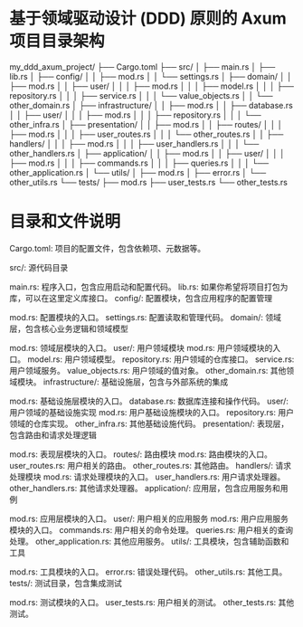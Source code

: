 # 基于领域驱动设计 (DDD) 原则的 Axum 项目目录架构
my_ddd_axum_project/
├── Cargo.toml
├── src/
│   ├── main.rs
│   ├── lib.rs
│   ├── config/
│   │   ├── mod.rs
│   │   └── settings.rs
│   ├── domain/
│   │   ├── mod.rs
│   │   ├── user/
│   │   │   ├── mod.rs
│   │   │   ├── model.rs
│   │   │   ├── repository.rs
│   │   │   ├── service.rs
│   │   │   └── value_objects.rs
│   │   └── other_domain.rs
│   ├── infrastructure/
│   │   ├── mod.rs
│   │   ├── database.rs
│   │   ├── user/
│   │   │   ├── mod.rs
│   │   │   ├── repository.rs
│   │   │   └── other_infra.rs
│   ├── presentation/
│   │   ├── mod.rs
│   │   ├── routes/
│   │   │   ├── mod.rs
│   │   │   ├── user_routes.rs
│   │   │   └── other_routes.rs
│   │   ├── handlers/
│   │   │   ├── mod.rs
│   │   │   ├── user_handlers.rs
│   │   │   └── other_handlers.rs
│   ├── application/
│   │   ├── mod.rs
│   │   ├── user/
│   │   │   ├── mod.rs
│   │   │   ├── commands.rs
│   │   │   ├── queries.rs
│   │   │   └── other_application.rs
│   └── utils/
│       ├── mod.rs
│       ├── error.rs
│       └── other_utils.rs
└── tests/
├── mod.rs
├── user_tests.rs
└── other_tests.rs



# 目录和文件说明
Cargo.toml: 项目的配置文件，包含依赖项、元数据等。

src/: 源代码目录

main.rs: 程序入口，包含应用启动和配置代码。
lib.rs: 如果你希望将项目打包为库，可以在这里定义库接口。
config/: 配置模块，包含应用程序的配置管理

mod.rs: 配置模块的入口。
settings.rs: 配置读取和管理代码。
domain/: 领域层，包含核心业务逻辑和领域模型

mod.rs: 领域层模块的入口。
user/: 用户领域模块
mod.rs: 用户领域模块的入口。
model.rs: 用户领域模型。
repository.rs: 用户领域的仓库接口。
service.rs: 用户领域服务。
value_objects.rs: 用户领域的值对象。
other_domain.rs: 其他领域模块。
infrastructure/: 基础设施层，包含与外部系统的集成

mod.rs: 基础设施层模块的入口。
database.rs: 数据库连接和操作代码。
user/: 用户领域的基础设施实现
mod.rs: 用户基础设施模块的入口。
repository.rs: 用户领域的仓库实现。
other_infra.rs: 其他基础设施代码。
presentation/: 表现层，包含路由和请求处理逻辑

mod.rs: 表现层模块的入口。
routes/: 路由模块
mod.rs: 路由模块的入口。
user_routes.rs: 用户相关的路由。
other_routes.rs: 其他路由。
handlers/: 请求处理模块
mod.rs: 请求处理模块的入口。
user_handlers.rs: 用户请求处理器。
other_handlers.rs: 其他请求处理器。
application/: 应用层，包含应用服务和用例

mod.rs: 应用层模块的入口。
user/: 用户相关的应用服务
mod.rs: 用户应用服务模块的入口。
commands.rs: 用户相关的命令处理。
queries.rs: 用户相关的查询处理。
other_application.rs: 其他应用服务。
utils/: 工具模块，包含辅助函数和工具

mod.rs: 工具模块的入口。
error.rs: 错误处理代码。
other_utils.rs: 其他工具。
tests/: 测试目录，包含集成测试

mod.rs: 测试模块的入口。
user_tests.rs: 用户相关的测试。
other_tests.rs: 其他测试。